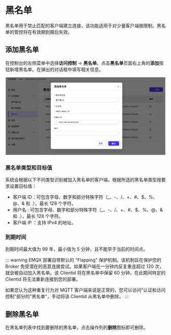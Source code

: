 # 黑名单

黑名单用于禁止匹配的客户端建立连接，该功能适用于对少量客户端做限制。黑名单的管控将在有效期到期后失效。

## 添加黑名单

在控制台的左侧菜单中选择**访问控制** -> **黑名单**。点击**黑名单**页面右上角的**添加**按钮新增黑名单。在弹出的对话框中填写相关信息。

![blacklist](./_assets/blacklist_new.png)

### 黑名单类型和目标值

系统会根据以下不同类型识别被加入黑名单的客户端。根据所选的黑名单类型按要求设置目标值：

- 客户端 ID：可包含字母、数字和部分特殊字符（_、-、/、+、#、$、%、@、& 和 .），最长 128 个字符。
- 用户名 : 可包含字母、数字和部分特殊字符（_、-、/、+、#、$、%、@、& 和 .），最长 128 个字符。
- 客户端 IP ：支持 IPv4 的地址。

### 到期时间

到期时间最大值为 99 年，最小值为 5 分钟，且不能早于当前的时间点。

::: warning
EMQX 部署自带默认的 "Flapping" 保护机制。该机制旨在保护您的 Broker 免受潜在的恶意连接尝试。如果客户端在一分钟内反复重连超过 120 次，就会被自动加入黑名单。该 Clientid 将在黑名单中保留 60 分钟，在此期间特定的 Clientid 将无法重新连接到您的部署。

如果您认为这种重复行为对 MQTT 客户端来说是正常的，您可以访问"认证和访问控制"部分的"黑名单"，手动将该 Clientid 从黑名单中删除。
:::

## 删除黑名单

在黑名单列表中找到要删除的黑名单，点击操作列的**删除**图标即可删除。
